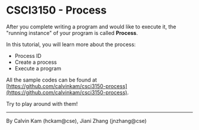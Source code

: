 # CSCI3150 - Process

After you complete writing a program and would like to execute it, the "running instance" of your program is called **Process**.

In this tutorial, you will learn more about the process:

* Process ID
* Create a process
* Execute a program

All the sample codes can be found at [https://github.com/calvinkam/csci3150-process](https://github.com/calvinkam/csci3150-process).

Try to play around with them!

---

By Calvin Kam \(hckam@cse\), Jiani Zhang \(jnzhang@cse\)

